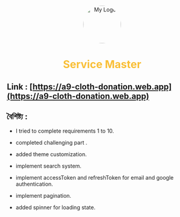<div align="center" >
     <img src="https://i.ibb.co.com/XxDybPth/icons8-service.gif" alt="My Logo" style=" width:100px;border-radius:100%; " > </br>
     <h1  style="color:#f9bf37; ">Service Master</h1>
 </div> 
 
 ## Link : [https://a9-cloth-donation.web.app](https://a9-cloth-donation.web.app)

## বৈশিষ্ট্য :
- I tried to complete requirements 1 to 10.

- completed challenging part .

- added theme customization.

- implement search system.

- implement  accessToken and refreshToken for email and google authentication.
- implement pagination.
-  added spinner for loading state.



